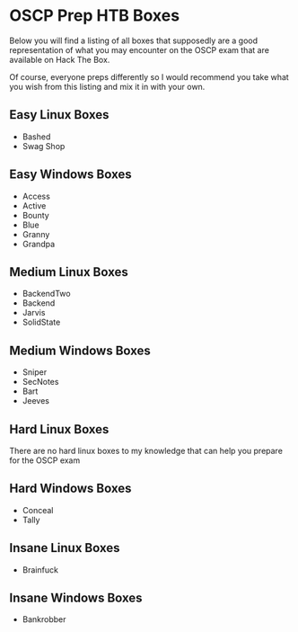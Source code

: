# OSCP Prep HTB Boxes

Below you will find a listing of all boxes that supposedly are a good representation of what you may encounter on the OSCP exam that are available on Hack The Box.

Of course, everyone preps differently so I would recommend you take what you wish from this listing and mix it in with your own.

## Easy Linux Boxes
* Bashed
* Swag Shop

## Easy Windows Boxes
* Access
* Active
* Bounty
* Blue
* Granny 
* Grandpa



## Medium Linux Boxes
* BackendTwo
* Backend
* Jarvis
* SolidState

## Medium Windows Boxes
* Sniper
* SecNotes
* Bart
* Jeeves


## Hard Linux Boxes
There are no hard linux boxes to my knowledge that can help you prepare for the OSCP exam


## Hard Windows Boxes
* Conceal
* Tally

## Insane Linux Boxes
* Brainfuck

## Insane Windows Boxes
* Bankrobber
